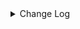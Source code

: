 <details><summary> Change Log </summary>

| Change | Commit | Version |
| --- | --- | --- |
|[Improve][Oracle-CDC] Remove duplicate load table names (#9357)|https://github.com/apache/seatunnel/commit/90e88cafc5| dev |
|[Feature][Connector-JDBC] Supprot read Oracle BLOB data as string instead of bytes (#9305)|https://github.com/apache/seatunnel/commit/454a88f81a|2.3.11|
|[Improve][CDC] Filter ddl for snapshot phase (#8911)|https://github.com/apache/seatunnel/commit/641cc72f2f|2.3.10|
|[Improve][Oracle-CDC] Support ReadOnlyLogWriterFlushStrategy (#8912)|https://github.com/apache/seatunnel/commit/6aebdc0384|2.3.10|
|[Improve][CDC] Extract duplicate code (#8906)|https://github.com/apache/seatunnel/commit/b922bb90e6|2.3.10|
|[Improve] restruct connector common options (#8634)|https://github.com/apache/seatunnel/commit/f3499a6eeb|2.3.10|
|[hotfix] [connector-cdc-oracle ] support read partition table (#8265)|https://github.com/apache/seatunnel/commit/91b86b2faf|2.3.9|
|[Improve][E2E] improve oracle e2e (#8292)|https://github.com/apache/seatunnel/commit/9f761b9d32|2.3.9|
|[Feature][CDC] Add &#x27;schema-changes.enabled&#x27; options (#8285)|https://github.com/apache/seatunnel/commit/8e29ecf54f|2.3.9|
|Revert &quot;[Feature][Redis] Flush data when the time reaches checkpoint interval&quot; and &quot;[Feature][CDC] Add &#x27;schema-changes.enabled&#x27; options&quot; (#8278)|https://github.com/apache/seatunnel/commit/fcb2938286|2.3.9|
|[Feature][CDC] Add &#x27;schema-changes.enabled&#x27; options (#8252)|https://github.com/apache/seatunnel/commit/d783f9447c|2.3.9|
|[Improve][dist]add shade check rule (#8136)|https://github.com/apache/seatunnel/commit/51ef800016|2.3.9|
|[Feature][Connector-V2]Jdbc chunk split add  snapshotSplitColumn config #7794 (#7840)|https://github.com/apache/seatunnel/commit/b6c6dc0438|2.3.9|
|[Feature][Core] Support cdc task ddl restore for zeta (#7463)|https://github.com/apache/seatunnel/commit/8e322281ed|2.3.9|
|[Feature][Connector-v2] Support schema evolution for Oracle connector (#7908)|https://github.com/apache/seatunnel/commit/79406bcc2f|2.3.9|
|[Hotfix][CDC] Fix package name spelling mistake (#7415)|https://github.com/apache/seatunnel/commit/469112fa64|2.3.8|
|[Improve][Connector-v2] Optimize the count table rows for jdbc-oracle and oracle-cdc (#7248)|https://github.com/apache/seatunnel/commit/0d08b20061|2.3.6|
|[Improve][CDC] Bump the version of debezium to 1.9.8.Final (#6740)|https://github.com/apache/seatunnel/commit/c3ac953524|2.3.6|
|[Improve][CDC] Close idle subtasks gorup(reader/writer) in increment phase (#6526)|https://github.com/apache/seatunnel/commit/454c339b9c|2.3.6|
|[Improve][JDBC Source] Fix Split can not be cancel (#6825)|https://github.com/apache/seatunnel/commit/ee3b7c3723|2.3.6|
|[Fix] Fix ConnectorSpecificationCheckTest failed (#6828)|https://github.com/apache/seatunnel/commit/52d1020eb7|2.3.6|
|[Hotfix][Jdbc/CDC] Fix postgresql uuid type in jdbc read (#6684)|https://github.com/apache/seatunnel/commit/868ba4d7c7|2.3.6|
|[Improve] Improve read table schema in cdc connector (#6702)|https://github.com/apache/seatunnel/commit/a8c6cc6e0c|2.3.6|
|[Improve][Jdbc] Add quote identifier for sql (#6669)|https://github.com/apache/seatunnel/commit/849d748d3d|2.3.5|
|[Improve][CDC] Optimize split state memory allocation in increment phase (#6554)|https://github.com/apache/seatunnel/commit/fe33422161|2.3.5|
|[Improve][CDC-Connector]Fix CDC option rule. (#6454)|https://github.com/apache/seatunnel/commit/1ea27afa87|2.3.5|
|[Improve][CDC] Optimize memory allocation for snapshot split reading (#6281)|https://github.com/apache/seatunnel/commit/4856645837|2.3.5|
|[Improve][API] Unify type system api(data &amp; type) (#5872)|https://github.com/apache/seatunnel/commit/b38c7edcc9|2.3.5|
|[Fix][Oracle-CDC] Fix invalid split key when no primary key (#6251)|https://github.com/apache/seatunnel/commit/b83c40a6f6|2.3.4|
|[Feature][Oracle-CDC] Support custom table primary key (#6216)|https://github.com/apache/seatunnel/commit/ae4240ca6b|2.3.4|
|[Improve][Oracle-CDC] Clean unused code (#6212)|https://github.com/apache/seatunnel/commit/919a91032a|2.3.4|
|[Hotfix][Oracle-CDC] Fix state recovery error when switching a single table to multiple tables (#6211)|https://github.com/apache/seatunnel/commit/74cfe1995f|2.3.4|
|[Hotfix][Oracle-CDC] Fix jdbc setFetchSize error (#6210)|https://github.com/apache/seatunnel/commit/b7f06ec6d9|2.3.4|
|[Feature][Oracle-CDC] Support read no primary key table (#6209)|https://github.com/apache/seatunnel/commit/3cb34c2b71|2.3.4|
|[Feature][Connector-V2][Oracle-cdc]Support for oracle cdc (#5196)|https://github.com/apache/seatunnel/commit/aaef22b31b|2.3.4|

</details>
